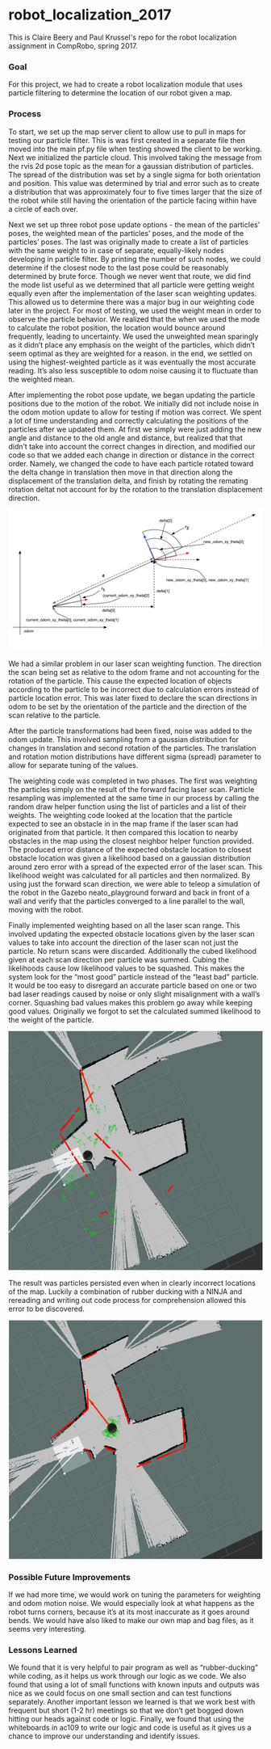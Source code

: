 # robot_localization_2017
This is Claire Beery and Paul Krussel's repo for the robot  localization assignment in CompRobo, spring 2017.

<h3>Goal</h3>

For this project, we had to create a robot localization module that uses particle filtering to determine the location of our robot given a map. 

<h3>Process</h3>
To start, we set up the map server client to allow use to pull in maps for testing our particle filter. This is was first created in a separate file then moved into the main pf.py file when testing showed the client to be working.  Next we initialized the particle cloud. This involved taking the message from the rvis 2d pose topic as the mean for a gaussian distribution of particles. The spread of the distribution was set by a single sigma for both orientation and position.  This value was determined by trial and error such as to create a distribution that was approximately four to five times larger that the size of the robot while still having the orientation of the particle facing within have a circle of each over. 

Next we set up three robot pose update options - the mean of the particles’ poses, the weighted mean of the particles’ poses, and the mode of the particles’ poses.  The last was originally made to create a list of particles with the same weight to in case of separate, equally-likely nodes developing in particle filter. By printing the number of such nodes, we could determine if the closest node to the last pose could be reasonably determined by brute force. Though we never went that route, we did find the mode list useful as we determined that all particle were getting weight equally even after the implementation of the laser scan weighting updates. This allowed us to determine there was a major bug in our weighting code later in the project. For most of testing, we used the weight mean in order to observe the particle behavior.  We realized that the when we used the mode to calculate the robot position, the location would bounce around frequently, leading to uncertainty. We used the unweighted mean sparingly as it didn’t place any emphasis on the weight of the particles, which didn’t seem optimal as they are weighted for a reason. in the end, we settled on using the highest-weighted particle as it was eventually the most accurate reading. It’s also less susceptible to odom noise causing it to fluctuate than the weighted mean.

After implementing the robot pose update, we began updating the particle positions due to the motion of the robot. We initially did not include noise in the odom motion update to allow for testing if motion was correct. We spent a lot of time understanding and correctly calculating the positions of the particles after we updated them. At first we simply were just adding the new angle and distance to the old angle and distance, but realized that that didn’t take into account the correct changes in direction, and modified our code so that we added each change in direction or distance in the correct order. Namely, we changed the code to have each particle rotated toward the delta change in translation then move in that direction along the displacement of the translation delta, and finish by rotating the remating rotation deltat not account for by the rotation to the translation displacement direction.  

![odom update](https://github.com/cebeery/robot_localization_2017/blob/master/Documentation/particle_filter_updates.png)

We had a similar problem in our laser scan weighting function.  The direction the scan being set as relative to the odom frame and not accounting for the rotation of the particle. This cause the expected location of objects according to the particle to be incorrect due to calculation errors instead of particle location error. This was later fixed to declare the scan directions in odom to be set by the orientation of the particle and the direction of the scan relative to the particle. 

After the particle transformations had been fixed, noise was added to the odom update. This involved sampling from a gaussian distribution for changes in translation and second rotation of the particles. The translation and rotation motion distributions have different sigma (spread) parameter to allow for separate tuning of the values.

The weighting code was completed in two phases. The first was weighting the particles simply on the result of the forward facing laser scan. Particle resampling was implemented at the same time in our process by calling the random draw helper function using the list of particles and a list of their weights. The weighting code looked at the location that the particle expected to see an obstacle in in the map frame if the laser scan had originated from that particle.  It then compared this location to nearby obstacles in the map using the closest neighbor helper function provided.  The produced error distance of the expected obstacle location to closest obstacle location was given a likelihood based on a gaussian distribution around zero error with a spread of the expected error of the laser scan. This likelihood weight was calculated for all particles and then normalized. By using just the forward scan direction, we were able to teleop a simulation of the robot in the Gazebo neato_playground forward and back in front of a wall and verify that the particles converged to a line parallel to the wall, moving with the robot.   

Finally implemented weighting based on all the laser scan range. This involved updating the expected obstacle locations given by the laser scan values to take into account the direction of the laser scan not just the particle. No return scans were discarded.  Additionally the cubed likelihood given at each scan direction per particle was summed. Cubing the likelihoods cause low likelihood values to be squashed. This makes the system look for the “most good” particle instead of the “least bad” particle.  It would be too easy to disregard an accurate particle based on one or two bad laser readings caused by noise or only slight misalignment with a wall’s corner. Squashing bad values makes this problem go away while keeping good values. Originally we forgot to set the calculated summed likelihood to the weight of the particle. 

![unsampling filter](https://github.com/cebeery/robot_localization_2017/blob/master/Documentation/not_working.png)

The result was particles persisted even when in clearly incorrect locations of the map. Luckily a combination of rubber ducking with a NINJA and rereading and writing out code process for comprehension allowed this error to be discovered. 

![sampling filter](https://github.com/cebeery/robot_localization_2017/blob/master/Documentation/working.png)

<h3>Possible Future Improvements</h3>
If we had more time, we would work on tuning the parameters for weighting and odom motion noise. We would especially look at what happens as the robot turns corners, because it’s at its most inaccurate as it goes around bends. We would have also liked to make our own map and bag files, as it seems very interesting.

<h3>Lessons Learned</h3>
We found that it is very helpful to pair program as well as “rubber-ducking” while coding, as it helps us work through our logic as we code. We also found that using a lot of small functions with known inputs and outputs was nice as we could focus on one small section and can test functions separately. Another important lesson we learned is that we work best with frequent but short (1-2 hr) meetings so that we don’t get bogged down hitting our heads against code or logic. Finally, we found that using the whiteboards in ac109 to write our logic and code is useful as it gives us a chance to improve our understanding and identify issues.
